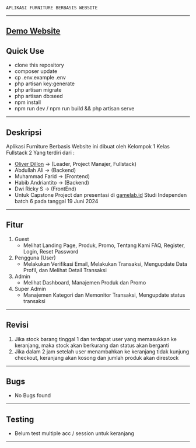     APLIKASI FURNITURE BERBASIS WEBSITE
------------------------------------------------------
<a href="https://msib-6-penjualan-barang-03.educalab.id"> Demo Website </a>
------------------------------------------------------
Quick Use
------------------------------------------------------
- clone this repository
- composer update
- cp .env.example .env
- php artisan key:generate
- php artisan migrate
- php artisan db:seed
- npm install
- npm run dev / npm run build && php artisan serve
-------------------------------------------------------
Deskripsi
-------------------------------------------------------
Aplikasi Furniture Berbasis Website ini dibuat oleh
Kelompok 1 Kelas Fullstack 2 Yang terdiri dari :
- <a href='https://linkedin.com/in/oliverkore'>Oliver Dillon</a> -> (Leader, Project Manajer, Fullstack)
- Abdullah Ali -> (Backend)
- Muhammad Farid -> (Frontend)
- Habib Andriantito -> (Backend)
- Dwi Ricky S -> (FrontEnd)
- Untuk Capstone Project dan presentasi di <a href='https://gamelab.id'>gamelab.id</a>
  Studi Independen batch 6 pada tanggal 19 Juni 2024
--------------------------------------------------------
Fitur
--------------------------------------------------------
1. Guest
   - Melihat Landing Page, Produk, Promo, Tentang Kami
     FAQ, Register, Login, Reset Password
2. Pengguna (User)
   - Melakukan Verifikasi Email, Melakukan Transaksi,
     Mengupdate Data Profil, dan Melihat Detail Transaksi
3. Admin
   - Melihat Dashboard, Manajemen Produk dan Promo
4. Super Admin
   - Manajemen Kategori dan Memonitor Transaksi, Mengupdate status transaksi
--------------------------------------------------------
Revisi
--------------------------------------------------------
1. Jika stock barang tinggal 1 dan terdapat user yang memasukkan ke keranjang, maka stock akan berkurang dan status akan berganti
2. Jika dalam 2 jam setelah user menambahkan ke keranjang tidak kunjung checkout, keranjang akan kosong dan jumlah produk akan direstock
--------------------------------------------------------
Bugs
--------------------------------------------------------
- No Bugs found
--------------------------------------------------------
Testing
--------------------------------------------------------
- Belum test multiple acc / session untuk keranjang
--------------------------------------------------------
